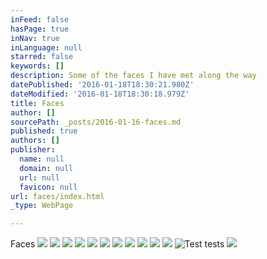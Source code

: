 ```yaml
---
inFeed: false
hasPage: true
inNav: true
inLanguage: null
starred: false
keywords: []
description: Some of the faces I have met along the way
datePublished: '2016-01-18T18:30:21.980Z'
dateModified: '2016-01-18T18:30:18.979Z'
title: Faces
author: []
sourcePath: _posts/2016-01-16-faces.md
published: true
authors: []
publisher:
  name: null
  domain: null
  url: null
  favicon: null
url: faces/index.html
_type: WebPage

---
```

Faces
![](https://s3-us-west-2.amazonaws.com/the-grid-img/p/984b0f23a1ff8d2f548658d409744ab36a842895.png)
![](https://s3-us-west-2.amazonaws.com/the-grid-img/p/e1ea0eaa4fa6c86234028d0f311f7384f6b60499.png)
![](https://s3-us-west-2.amazonaws.com/the-grid-img/p/34585af08d42be9669a5f3381d981aefe149577f.png)
![](https://s3-us-west-2.amazonaws.com/the-grid-img/p/0677869b950b235133a99c233d4e626bb3e8b943.png)
![](https://s3-us-west-2.amazonaws.com/the-grid-img/p/e0311697013a25243eeca21ca6f4bce2eb9455b1.png)
![](https://s3-us-west-2.amazonaws.com/the-grid-img/p/03f7b24cebf87de62516e6e04f451c34c1d457d6.png)
![](https://s3-us-west-2.amazonaws.com/the-grid-img/p/bce20328bbeb9ca36848fcca7932370399c6c678.png)
![](https://s3-us-west-2.amazonaws.com/the-grid-img/p/77cb203989c13e26e08368c13f90d1e3de5145d5.png)
![](https://the-grid-user-content.s3-us-west-2.amazonaws.com/0b31800c-6e32-4f5d-b6a4-f8d0906fe97b.png)
![](https://the-grid-user-content.s3-us-west-2.amazonaws.com/a47234f6-8dd2-495f-a0c8-14238d21e701.png)
![](https://s3-us-west-2.amazonaws.com/the-grid-img/p/ab11b5b839eb7235c4ab71057cca679e613ba2de.png)
![Test tests ](https://s3-us-west-2.amazonaws.com/the-grid-img/p/a8c8965b7ef5bbb4ea818ad7b1f491fa086f3a71.png)
![](https://s3-us-west-2.amazonaws.com/the-grid-img/p/c6e7f544f5c3980eb76a44c2068883ac5a91cb6b.png)